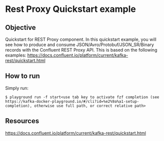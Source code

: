 # Rest Proxy Quickstart example

## Objective

Quickstart for REST Proxy component. In this quickstart example, you will see how to produce and consume JSON/Avro/Protobuf/JSON_SR/Binary records with the Confluent REST Proxy API. This is based on the following examples: https://docs.confluent.io/platform/current/kafka-rest/quickstart.html

## How to run

Simply run:

```
$ playground run -f start<use tab key to activate fzf completion (see https://kafka-docker-playground.io/#/cli?id=%e2%9a%a1-setup-completion), otherwise use full path, or correct relative path>
```

## Resources
https://docs.confluent.io/platform/current/kafka-rest/quickstart.html
